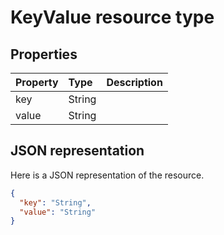 # KeyValue resource type




## Properties
| Property	   | Type	|Description|
|:---------------|:--------|:----------|
|key|String||
|value|String||

## JSON representation

Here is a JSON representation of the resource.

<!-- {
  "blockType": "resource",
  "optionalProperties": [

  ],
  "@odata.type": "microsoft.graph.KeyValue"
}-->

```json
{
  "key": "String",
  "value": "String"
}

```

<!-- uuid: 8fcb5dbc-d5aa-4681-8e31-b001d5168d79
2015-10-25 14:57:30 UTC -->
<!-- {
  "type": "#page.annotation",
  "description": "KeyValue resource",
  "keywords": "",
  "section": "documentation",
  "tocPath": ""
}-->